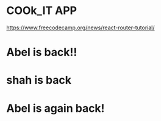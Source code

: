 # COOk_IT APP

https://www.freecodecamp.org/news/react-router-tutorial/

# Abel is back!!

# shah is back

# Abel is again back!
